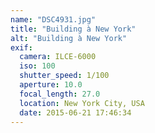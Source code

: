 ```yaml
---
name: "DSC4931.jpg"
title: "Building à New York"
alt: "Building à New York"
exif:
  camera: ILCE-6000
  iso: 100
  shutter_speed: 1/100
  aperture: 10.0
  focal_length: 27.0
  location: New York City, USA
  date: 2015-06-21 17:46:34
---
```

